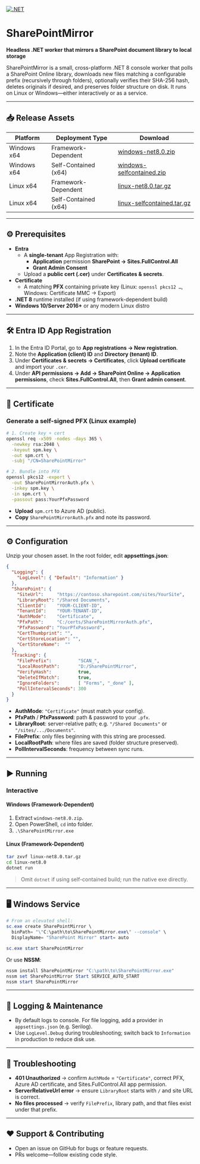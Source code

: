 [![.NET](https://github.com/hashara256/SharePointMirror/actions/workflows/dotnet.yml/badge.svg)](https://github.com/hashara256/SharePointMirror/actions/workflows/dotnet.yml)

# SharePointMirror

**Headless .NET worker that mirrors a SharePoint document library to local storage**

SharePointMirror is a small, cross-platform .NET 8 console worker that polls a SharePoint Online library, downloads new files matching a configurable prefix (recursively through folders), optionally verifies their SHA-256 hash, deletes originals if desired, and preserves folder structure on disk. It runs on Linux or Windows—either interactively or as a service.

---

## 📥 Release Assets

| Platform       | Deployment Type       | Download                                                             |
| -------------- | --------------------- | -------------------------------------------------------------------- |
| Windows x64    | Framework-Dependent   | [windows-net8.0.zip](#)                                              |
| Windows x64    | Self-Contained (x64)  | [windows-selfcontained.zip](#)                                       |
| Linux x64      | Framework-Dependent   | [linux-net8.0.tar.gz](#)                                             |
| Linux x64      | Self-Contained (x64)  | [linux-selfcontained.tar.gz](#)                                      |

---

## ⚙️ Prerequisites

- **Entra**  
  - A **single-tenant** App Registration with:  
    - **Application** permission **SharePoint → Sites.FullControl.All**  
    - **Grant Admin Consent**  
  - Upload a **public cert (.cer)** under **Certificates & secrets**.  
- **Certificate**  
  - A matching **PFX** containing private key (Linux: `openssl pkcs12 …`, Windows: Certificate MMC → Export)  
- **.NET 8** runtime installed (if using framework-dependent build)  
- **Windows 10/Server 2016+** or any modern Linux distro  

---

## 🛠️ Entra ID App Registration

1. In the Entra ID Portal, go to **App registrations → New registration**.  
2. Note the **Application (client) ID** and **Directory (tenant) ID**.  
3. Under **Certificates & secrets → Certificates**, click **Upload certificate** and import your `.cer`.  
4. Under **API permissions → Add → SharePoint Online → Application permissions**, check **Sites.FullControl.All**, then **Grant admin consent**.  

---

## 🔐 Certificate

### Generate a self-signed PFX (Linux example)

```bash
# 1. Create key + cert
openssl req -x509 -nodes -days 365 \
  -newkey rsa:2048 \
  -keyout spm.key \
  -out spm.crt \
  -subj "/CN=SharePointMirror"

# 2. Bundle into PFX
openssl pkcs12 -export \
  -out SharePointMirrorAuth.pfx \
  -inkey spm.key \
  -in spm.crt \
  -passout pass:YourPfxPassword
````

* **Upload** `spm.crt` to Azure AD (public).
* **Copy** `SharePointMirrorAuth.pfx` and note its password.

---

## ⚙️ Configuration

Unzip your chosen asset. In the root folder, edit **appsettings.json**:

```json
{
  "Logging": {
    "LogLevel": { "Default": "Information" }
  },
  "SharePoint": {
    "SiteUrl":     "https://contoso.sharepoint.com/sites/YourSite",
    "LibraryRoot": "/Shared Documents",
    "ClientId":    "YOUR-CLIENT-ID",
    "TenantId":    "YOUR-TENANT-ID",
    "AuthMode":    "Certificate",
    "PfxPath":     "C:/certs/SharePointMirrorAuth.pfx",
    "PfxPassword": "YourPfxPassword",
    "CertThumbprint": "",
    "CertStoreLocation": "",
    "CertStoreName":  ""
  },
  "Tracking": {
    "FilePrefix":          "SCAN_",
    "LocalRootPath":       "D:/SharePointMirror",
    "VerifyHash":          true,
    "DeleteIfMatch":       true,
    "IgnoreFolders":       [ "Forms", "_done" ],
    "PollIntervalSeconds": 300
  }
}
```

* **AuthMode**: `"Certificate"` (must match your config).
* **PfxPath** / **PfxPassword**: path & password to your `.pfx`.
* **LibraryRoot**: server-relative path; e.g. `"/Shared Documents"` or `"/sites/.../Documents"`.
* **FilePrefix**: only files beginning with this string are processed.
* **LocalRootPath**: where files are saved (folder structure preserved).
* **PollIntervalSeconds**: frequency between sync runs.

---

## ▶️ Running

### Interactive

#### Windows (Framework-Dependent)

1. Extract `windows-net8.0.zip`.
2. Open PowerShell, `cd` into folder.
3. `.\SharePointMirror.exe`

#### Linux (Framework-Dependent)

```bash
tar zxvf linux-net8.0.tar.gz
cd linux-net8.0
dotnet run
```

> Omit `dotnet` if using self-contained build; run the native exe directly.

---

## 🖥️ Windows Service

```powershell
# From an elevated shell:
sc.exe create SharePointMirror \
  binPath= "\"C:\path\to\SharePointMirror.exe\" --console" \
  DisplayName= "SharePoint Mirror" start= auto

sc.exe start SharePointMirror
```

Or use **NSSM**:

```powershell
nssm install SharePointMirror "C:\path\to\SharePointMirror.exe"
nssm set SharePointMirror Start SERVICE_AUTO_START
nssm start SharePointMirror
```

---

## 📖 Logging & Maintenance

* By default logs to console. For file logging, add a provider in `appsettings.json` (e.g. Serilog).
* Use `LogLevel.Debug` during troubleshooting; switch back to `Information` in production to reduce disk use.

---

## 🐞 Troubleshooting

* **401 Unauthorized** → confirm `AuthMode` = `"Certificate"`, correct PFX, Azure AD certificate, and Sites.FullControl.All app permission.
* **ServerRelativeUrl error** → ensure `LibraryRoot` starts with `/` and site URL is correct.
* **No files processed** → verify `FilePrefix`, library path, and that files exist under that prefix.

---

## ❤️ Support & Contributing

* Open an issue on GitHub for bugs or feature requests.
* PRs welcome—follow existing code style.


```
